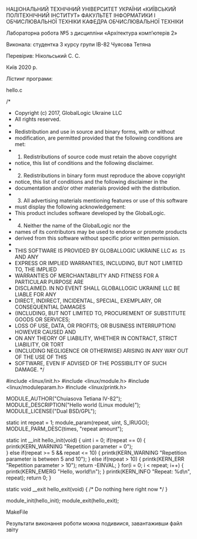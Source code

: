 НАЦІОНАЛЬНИЙ ТЕХНІЧНИЙ УНІВЕРСИТЕТ УКРАЇНИ 
«КИЇВСЬКИЙ ПОЛІТЕХНІЧНИЙ ІНСТИТУТ»
ФАКУЛЬТЕТ ІНФОРМАТИКИ І ОБЧИСЛЮВАЛЬНОЇ ТЕХНІКИ
КАФЕДРА ОБЧИСЛЮВАЛЬНОЇ ТЕХНІКИ








Лабораторна робота №5
з дисципліни «Архітектура комп’ютерів 2»








Виконала:
студентка 3 курсу 
групи ІВ-82
Чуясова Тетяна

Перевірив: 
Нікольський С. С.












Київ 2020 р.

Лістинг програми:

hello.c 

/*
 * Copyright (c) 2017, GlobalLogic Ukraine LLC
 * All rights reserved.
 *
 * Redistribution and use in source and binary forms, with or without
 * modification, are permitted provided that the following conditions are met:
 * 1. Redistributions of source code must retain the above copyright
 *    notice, this list of conditions and the following disclaimer.
 * 2. Redistributions in binary form must reproduce the above copyright
 *    notice, this list of conditions and the following disclaimer in the
 *    documentation and/or other materials provided with the distribution.
 * 3. All advertising materials mentioning features or use of this software
 *    must display the following acknowledgement:
 *    This product includes software developed by the GlobalLogic.
 * 4. Neither the name of the GlobalLogic nor the
 *    names of its contributors may be used to endorse or promote products
 *    derived from this software without specific prior written permission.
 *
 * THIS SOFTWARE IS PROVIDED BY GLOBALLOGIC UKRAINE LLC `AS IS` AND ANY
 * EXPRESS OR IMPLIED WARRANTIES, INCLUDING, BUT NOT LIMITED TO, THE IMPLIED
 * WARRANTIES OF MERCHANTABILITY AND FITNESS FOR A PARTICULAR PURPOSE ARE
 * DISCLAIMED. IN NO EVENT SHALL GLOBALLOGIC UKRAINE LLC BE LIABLE FOR ANY
 * DIRECT, INDIRECT, INCIDENTAL, SPECIAL, EXEMPLARY, OR CONSEQUENTIAL DAMAGES
 * (INCLUDING, BUT NOT LIMITED TO, PROCUREMENT OF SUBSTITUTE GOODS OR SERVICES;
 * LOSS OF USE, DATA, OR PROFITS; OR BUSINESS INTERRUPTION) HOWEVER CAUSED AND
 * ON ANY THEORY OF LIABILITY, WHETHER IN CONTRACT, STRICT LIABILITY, OR TORT
 * (INCLUDING NEGLIGENCE OR OTHERWISE) ARISING IN ANY WAY OUT OF THE USE OF THIS
 * SOFTWARE, EVEN IF ADVISED OF THE POSSIBILITY OF SUCH DAMAGE.
 */

#include <linux/init.h>
#include <linux/module.h>
#include <linux/moduleparam.h>
#include <linux/printk.h>

MODULE_AUTHOR("Chuiasova Tetiana IV-82");
MODULE_DESCRIPTION("Hello world (Linux module)");
MODULE_LICENSE("Dual BSD/GPL");

static int repeat = 1;
module_param(repeat, uint, S_IRUGO);
MODULE_PARM_DESC(times, "repeat amount");

static int __init hello_init(void)
{
    uint i = 0;
    if(repeat == 0) {
        printk(KERN_WARNING "Repetition parameter = 0");  
    } else if(repeat >= 5 && repeat <= 10) {
        printk(KERN_WARNING "Repetition parameter is between 5 and 10");
    } else if(repeat > 10) {
        printk(KERN_ERR "Repetition parameter > 10");
        return -EINVAL;
    }
    for(i = 0; i < repeat; i++) {
        printk(KERN_EMERG "Hello, world!\n");
    }
    printk(KERN_INFO "Repeat: %d\n", repeat);
    return 0;
}

static void __exit hello_exit(void)
{
    /* Do nothing here right now */
}

module_init(hello_init);
module_exit(hello_exit);

MakeFile
 


Результати виконання роботи можна подивиися, завантаживши файл звіту


